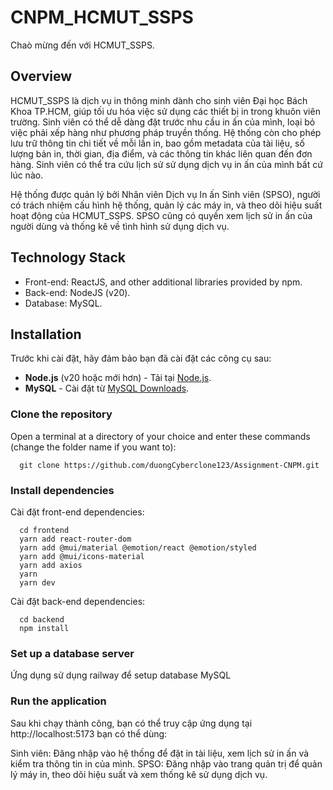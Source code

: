 # CNPM_HCMUT_SSPS
Chaò mừng đến với HCMUT_SSPS.

## Overview
HCMUT_SSPS là dịch vụ in thông minh dành cho sinh viên Đại học Bách Khoa TP.HCM, giúp tối ưu hóa việc sử dụng các thiết bị in trong khuôn viên trường. Sinh viên có thể dễ dàng đặt trước nhu cầu in ấn của mình, loại bỏ việc phải xếp hàng như phương pháp truyền thống. Hệ thống còn cho phép lưu trữ thông tin chi tiết về mỗi lần in, bao gồm metadata của tài liệu, số lượng bản in, thời gian, địa điểm, và các thông tin khác liên quan đến đơn hàng. Sinh viên có thể tra cứu lịch sử sử dụng dịch vụ in ấn của mình bất cứ lúc nào.

Hệ thống được quản lý bởi Nhân viên Dịch vụ In ấn Sinh viên (SPSO), người có trách nhiệm cấu hình hệ thống, quản lý các máy in, và theo dõi hiệu suất hoạt động của HCMUT_SSPS. SPSO cũng có quyền xem lịch sử in ấn của người dùng và thống kê về tình hình sử dụng dịch vụ.
## Technology Stack
- Front-end: ReactJS, and other additional libraries provided by npm.
- Back-end: NodeJS (v20).
- Database: MySQL.

## Installation
Trước khi cài đặt, hãy đảm bảo bạn đã cài đặt các công cụ sau:

- **Node.js** (v20 hoặc mới hơn) - Tải tại [Node.js](https://nodejs.org/).
- **MySQL** - Cài đặt từ [MySQL Downloads](https://dev.mysql.com/downloads/).
### Clone the repository
Open a terminal at a directory of your choice and enter these commands (change the folder name if you want to):
```
  git clone https://github.com/duongCyberclone123/Assignment-CNPM.git
```

### Install dependencies
Cài đặt front-end dependencies:
```
  cd frontend
  yarn add react-router-dom
  yarn add @mui/material @emotion/react @emotion/styled
  yarn add @mui/icons-material
  yarn add axios
  yarn 
  yarn dev
```

Cài đặt back-end dependencies:
```
  cd backend
  npm install
```


### Set up a database server
Ứng dụng sử dụng railway để setup database MySQL


### Run the application
Sau khi chạy thành công, bạn có thể truy cập ứng dụng tại http://localhost:5173 bạn có thể dùng:

Sinh viên: Đăng nhập vào hệ thống để đặt in tài liệu, xem lịch sử in ấn và kiểm tra thông tin in của mình.
SPSO: Đăng nhập vào trang quản trị để quản lý máy in, theo dõi hiệu suất và xem thống kê sử dụng dịch vụ.

